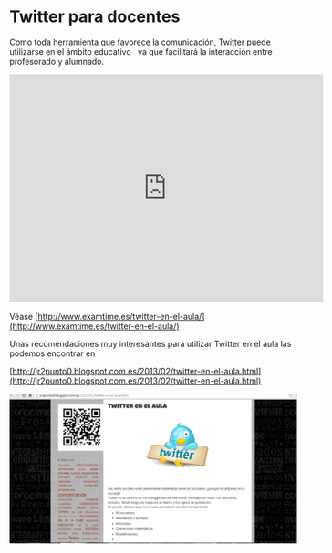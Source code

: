 # Twitter para docentes

Como toda herramienta que favorece la comunicación, Twitter puede utilizarse en el ámbito educativo   ya que facilitará la interacción entre profesorado y alumnado. 

<iframe id="iframe_container" frameborder="0" webkitallowfullscreen="" mozallowfullscreen="" allowfullscreen="" width="550" height="400" src="https://prezi.com/embed/vf_q6wpxf0rj/?bgcolor=ffffff&amp;lock_to_path=0&amp;autoplay=0&amp;autohide_ctrls=0&amp;landing_data=bHVZZmNaNDBIWnNjdEVENDRhZDFNZGNIUE43MHdLNWpsdFJLb2ZHanI5KzN5SHJpQzB6NWNuTnhvZG1qRzczb3VRPT0&amp;landing_sign=tGSDvAhsHOvkByUrjwcBz74W8iZCvm5WiU8_7y-jC6Q"></iframe>

Véase [http://www.examtime.es/twitter-en-el-aula/](http://www.examtime.es/twitter-en-el-aula/)

Unas recomendaciones muy interesantes para utilizar Twitter en el aula las podemos encontrar en 

[http://jr2punto0.blogspot.com.es/2013/02/twitter-en-el-aula.html](http://jr2punto0.blogspot.com.es/2013/02/twitter-en-el-aula.html)


![Twitter para docentes](img/tw6.png "Twitter para docentes")




